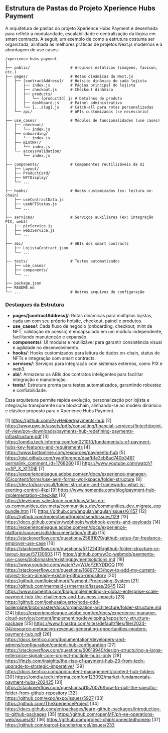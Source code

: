 ## Estrutura de Pastas do Projeto Xperience Hubs Payment

A arquitetura de pastas do projeto Xperience Hubs Payment é desenhada para refletir a modularidade, escalabilidade e centralização da lógica em smart contracts. A seguir, um exemplo de como a estrutura costuma ser organizada, alinhada às melhores práticas de projetos Next.js modernos e à abordagem de use cases:

```
/xperience-hubs-payment
│
├── public/                  # Arquivos estáticos (imagens, favicon, etc.)
├── pages/                   # Rotas dinâmicas do Next.js
│   ├── [contractAddress]/   # Hotsite dinâmico de cada lojista
│   │   ├── index.js         # Página principal do lojista
│   │   ├── checkout.js      # Checkout dinâmico
│   │   ├── products/
│   │   │   └── [productId].js # Detalhes de produto
│   │   ├── dashboard.js     # Painel administrativo
│   │   └── [...slug].js     # Catch-all para rotas personalizadas
│   └── api/                 # APIs customizadas (se necessário)
│
├── use_cases/               # Módulos de funcionalidades (use cases)
│   ├── checkout/
│   │   └── index.js
│   ├── onboarding/
│   │   └── index.js
│   ├── mintNFT/
│   │   └── index.js
│   └── accessValidation/
│       └── index.js
│
├── components/              # Componentes reutilizáveis de UI
│   ├── Layout/
│   ├── ProductCard/
│   ├── NFTDisplay/
│   └── ...
│
├── hooks/                   # Hooks customizados (ex: leitura on-chain)
│   ├── useContractData.js
│   ├── useNFTStatus.js
│   └── ...
│
├── services/                # Serviços auxiliares (ex: integração PIX, web3)
│   ├── pixService.js
│   ├── web3Service.js
│   └── ...
│
├── abi/                     # ABIs dos smart contracts
│   ├── LojistaContract.json
│   └── ...
│
├── tests/                   # Testes automatizados
│   ├── use_cases/
│   ├── components/
│   └── ...
│
├── package.json
├── README.md
└── ...                      # Outros arquivos de configuração
```

### Destaques da Estrutura

- **pages/[contractAddress]/**: Rotas dinâmicas para múltiplos lojistas, cada um com seu próprio hotsite, checkout, painel e produtos.
- **use_cases/**: Cada fluxo de negócio (onboarding, checkout, mint de NFT, validação de acesso) é encapsulado em um módulo independente, facilitando manutenção e expansão.
- **components/**: UI modular e reutilizável para garantir consistência visual e agilidade no desenvolvimento.
- **hooks/**: Hooks customizados para leitura de dados on-chain, status de NFTs e integração com smart contracts.
- **services/**: Serviços para integração com sistemas externos, como PIX e web3.
- **abi/**: Armazena os ABIs dos contratos inteligentes para facilitar integração e manutenção.
- **tests/**: Estrutura pronta para testes automatizados, garantindo robustez e confiabilidade.

Essa arquitetura permite rápida evolução, personalização por lojista e integração transparente com blockchain, alinhando-se ao modelo dinâmico e elástico proposto para o Xperience Hubs Payment.

[1] https://github.com/PayHelper/payments-hub
[2] https://www.pwc.in/assets/pdfs/consulting/financial-services/fintech/point-of-view/pov-downloads/payments-hub-redefining-payments-infrastructure.pdf
[3] https://omdia.tech.informa.com/om021010/fundamentals-of-payment-hubs-key-features-and-requirements
[4] https://www.bottomline.com/resources/payments-hub
[5] https://gist.github.com/ryanflorence/daafb1e3cb8ad740b346?permalink_comment_id=1768060
[6] https://www.youtube.com/watch?v=SP_X_XfTDjE
[7] https://experienceleague.adobe.com/en/docs/experience-manager-65/content/forms/use-aem-forms-workspace/folder-structure
[8] https://dev.to/barryosull/folder-structure-and-frameworks-what-is-exerting-control-4kpi
[9] https://www.nomentia.com/blog/payment-hub-implementation-checklist
[10] https://developer.salesforce.com/docs/atlas.en-us.communities_dev.meta/communities_dev/communities_dev_migrate_expbundle.htm
[11] https://github.com/angular/angular/issues/61157
[12] https://github.com/projectsend/projectsend/issues/129
[13] https://docs.github.com/en/webhooks/webhook-events-and-payloads
[14] https://experienceleague.adobe.com/en/docs/experience-platform/sources/sdk/documentation/github
[15] https://stackoverflow.com/questions/25881079/github-setup-for-freelance-employer-use-case
[16] https://stackoverflow.com/questions/57122435/github-folder-structure-or-layout-issue/57130603
[17] https://github.com/w3c-webmob/payments-use-cases/blob/master/existingpaymentsolutions.md
[18] https://www.youtube.com/watch?v=WUoFZKYDDCQ
[19] https://stackoverflow.com/questions/16897723/how-to-add-my-current-project-to-an-already-existing-github-repository
[20] https://github.com/lokeshmori/Payment-Processing-System
[21] https://github.com/mermaid-js/mermaid/issues/2645
[22] https://www.nomentia.com/blog/implementing-a-global-enterprise-scale-payment-hub-the-challenges-and-business-impacts
[23] https://github.com/joshuaalpuerto/node-ddd-boilerplate/blob/master/docs/organization-architecture/folder-structure.md
[24] https://experienceleague.adobe.com/en/docs/experience-manager-cloud-service/content/implementing/developing/repository-structure-package
[25] https://www.finastra.com/sites/default/files/file/2024-04/resource-embracing-revenue-generating-opportunities-modern-payment-hub.pdf
[26] https://docs.kentico.com/documentation/developers-and-admins/configuration/content-hub-configuration
[27] https://stackoverflow.com/questions/60619940/design-structuring-a-large-enterprice-signalr-core-project-multiple-hubs-only
[28] https://finzly.com/insights/the-rise-of-payment-hub-20-from-tech-upgrade-to-strategic-imperative/
[29] https://docs.kentico.com/api/content-management/content-hub-folders
[30] https://omdia.tech.informa.com/om123092/market-fundamentals-payment-hubs-202425
[31] https://stackoverflow.com/questions/41570076/how-to-pull-the-specific-folder-from-github-repository
[32] https://github.com/expo/expo/issues/5927
[33] https://github.com/TheXperienceProject
[34] https://docs.github.com/en/packages/learn-github-packages/introduction-to-github-packages
[35] https://github.com/openMF/ph-ee-operations-web/issues/87
[36] https://github.com/project-chip/connectedhomeip
[37] https://github.com/parcel-bundler/parcel/issues/233
